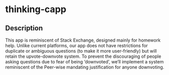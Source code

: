 # thinking-capp
## Description
This app is reminiscent of Stack Exchange, designed mainly for homework help. Unlike current platforms, our app does not have restrictions for duplicate or ambiguous questions (to make it more user-friendly) but will retain the upvote-downvote system. To prevent the discouraging of people asking questions due to fear of being ‘downvoted’, we’ll implement a system reminiscent of the Peer-wise mandating justification for anyone downvoting.

